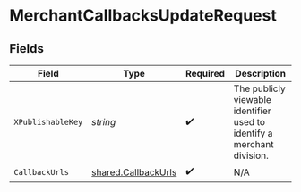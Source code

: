 # MerchantCallbacksUpdateRequest


## Fields

| Field                                                                  | Type                                                                   | Required                                                               | Description                                                            |
| ---------------------------------------------------------------------- | ---------------------------------------------------------------------- | ---------------------------------------------------------------------- | ---------------------------------------------------------------------- |
| `XPublishableKey`                                                      | *string*                                                               | :heavy_check_mark:                                                     | The publicly viewable identifier used to identify a merchant division. |
| `CallbackUrls`                                                         | [shared.CallbackUrls](../../models/shared/callbackurls.md)             | :heavy_check_mark:                                                     | N/A                                                                    |